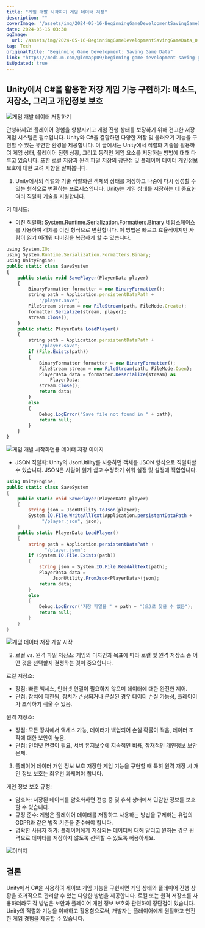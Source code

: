```yaml
---
title: "게임 개발 시작하기 게임 데이터 저장"
description: ""
coverImage: "/assets/img/2024-05-16-BeginningGameDevelopmentSavingGameData_0.png"
date: 2024-05-16 03:38
ogImage: 
  url: /assets/img/2024-05-16-BeginningGameDevelopmentSavingGameData_0.png
tag: Tech
originalTitle: "Beginning Game Development: Saving Game Data"
link: "https://medium.com/@lemapp09/beginning-game-development-saving-game-data-09a6e73be81b"
isUpdated: true
---
```





## Unity에서 C#을 활용한 저장 게임 기능 구현하기: 메소드, 저장소, 그리고 개인정보 보호

![게임 개발 데이터 저장하기](/assets/img/2024-05-16-BeginningGameDevelopmentSavingGameData_0.png)

안녕하세요! 플레이어 경험을 향상시키고 게임 진행 상태를 보장하기 위해 견고한 저장 게임 시스템은 필수입니다. Unity와 C#을 결합하면 다양한 저장 및 불러오기 기능을 구현할 수 있는 유연한 환경을 제공합니다. 이 글에서는 Unity에서 직렬화 기술을 활용하여 게임 상태, 플레이어 진행 상황, 그리고 동적인 게임 요소를 저장하는 방법에 대해 다루고 있습니다. 또한 로컬 저장과 원격 파일 저장의 장단점 및 플레이어 데이터 개인정보 보호에 대한 고려 사항을 살펴봅니다.

1. Unity에서의 직렬화 기술 직렬화란 객체의 상태를 저장하고 나중에 다시 생성할 수 있는 형식으로 변환하는 프로세스입니다. Unity는 게임 상태를 저장하는 데 중요한 여러 직렬화 기술을 지원합니다.



키 메서드:

- 이진 직렬화: System.Runtime.Serialization.Formatters.Binary 네임스페이스를 사용하여 객체를 이진 형식으로 변환합니다. 이 방법은 빠르고 효율적이지만 사람이 읽기 어려워 디버깅을 복잡하게 할 수 있습니다.

```js
using System.IO;
using System.Runtime.Serialization.Formatters.Binary;
using UnityEngine;
public static class SaveSystem
{
    public static void SavePlayer(PlayerData player)
    {
        BinaryFormatter formatter = new BinaryFormatter();
        string path = Application.persistentDataPath + 
            "/player.save";
        FileStream stream = new FileStream(path, FileMode.Create);
        formatter.Serialize(stream, player);
        stream.Close();
    }
    public static PlayerData LoadPlayer()
    {
        string path = Application.persistentDataPath + 
            "/player.save";
        if (File.Exists(path))
        {
            BinaryFormatter formatter = new BinaryFormatter();
            FileStream stream = new FileStream(path, FileMode.Open);
            PlayerData data = formatter.Deserialize(stream) as 
                PlayerData;
            stream.Close();
            return data;
        }
        else
        {
            Debug.LogError("Save file not found in " + path);
            return null;
        }
    }
}
```

![게임 개발 시작화면용 데이터 저장 이미지](/assets/img/2024-05-16-BeginningGameDevelopmentSavingGameData_1.png)



- JSON 직렬화: Unity의 JsonUtility를 사용하면 객체를 JSON 형식으로 직렬화할 수 있습니다. JSON은 사람이 읽기 쉽고 수정하기 쉬워 설정 및 설정에 적합합니다.

```csharp
using UnityEngine;
public static class SaveSystem
{
    public static void SavePlayer(PlayerData player)
    {
        string json = JsonUtility.ToJson(player);
        System.IO.File.WriteAllText(Application.persistentDataPath + 
             "/player.json", json);
    }
    public static PlayerData LoadPlayer()
    {
        string path = Application.persistentDataPath + 
              "/player.json";
        if (System.IO.File.Exists(path))
        {
            string json = System.IO.File.ReadAllText(path);
            PlayerData data = 
                 JsonUtility.FromJson<PlayerData>(json);
            return data;
        }
        else
        {
            Debug.LogError("저장 파일을 " + path + "(으)로 찾을 수 없음");
            return null;
        }
    }
}
```

![게임 데이터 저장 개발 시작](/assets/img/2024-05-16-BeginningGameDevelopmentSavingGameData_2.png)

2. 로컬 vs. 원격 파일 저장소: 게임의 디자인과 목표에 따라 로컬 및 원격 저장소 중 어떤 것을 선택할지 결정하는 것이 중요합니다.



로컬 저장소:

- 장점: 빠른 액세스, 인터넷 연결이 필요하지 않으며 데이터에 대한 완전한 제어.
- 단점: 장치에 제한됨, 장치가 손상되거나 분실된 경우 데이터 손실 가능성, 플레이어가 조작하기 쉬울 수 있음.

원격 저장소:

- 장점: 모든 장치에서 액세스 가능, 데이터가 백업되어 손실 확률이 적음, 데이터 조작에 대한 보안이 높음.
- 단점: 인터넷 연결이 필요, 서버 유지보수에 지속적인 비용, 잠재적인 개인정보 보안 문제.



3. 플레이어 데이터 개인 정보 보호 저장한 게임 기능을 구현할 때 특히 원격 저장 시 개인 정보 보호는 최우선 과제여야 합니다.

개인 정보 보호 규정:

- 암호화: 저장된 데이터를 암호화하면 전송 중 및 휴식 상태에서 민감한 정보를 보호할 수 있습니다.
- 규정 준수: 게임은 플레이어 데이터를 저장하고 사용하는 방법을 규제하는 유럽의 GDPR과 같은 법적 기준을 준수해야 합니다.
- 명확한 사용자 허가: 플레이어에게 저장되는 데이터에 대해 알리고 원하는 경우 원격으로 데이터를 저장하지 않도록 선택할 수 있도록 허용하세요.

![이미지](/assets/img/2024-05-16-BeginningGameDevelopmentSavingGameData_3.png)



## 결론

Unity에서 C#을 사용하여 세이브 게임 기능을 구현하면 게임 상태와 플레이어 진행 상황을 효과적으로 관리할 수 있는 다양한 방법을 제공합니다. 로컬 또는 원격 저장소를 사용하더라도 각 방법은 보안과 플레이어 개인 정보 보호와 관련하여 장단점이 있습니다. Unity의 직렬화 기능을 이해하고 활용함으로써, 개발자는 플레이어에게 원활하고 안전한 게임 경험을 제공할 수 있습니다.